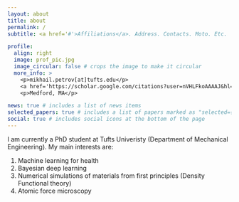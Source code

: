 ```yaml
---
layout: about
title: about
permalink: /
subtitle: <a href='#'>Affiliations</a>. Address. Contacts. Moto. Etc.

profile:
  align: right
  image: prof_pic.jpg
  image_circular: false # crops the image to make it circular
  more_info: >
    <p>mikhail.petrov[at]tufts.edu</p>
    <a href='https://scholar.google.com/citations?user=nVHLFkoAAAAJ&hl=en'>Google Scholar</a>
    <p>Medford, MA</p>

news: true # includes a list of news items
selected_papers: true # includes a list of papers marked as "selected={true}"
social: true # includes social icons at the bottom of the page
---
```


I am currently a PhD student at Tufts Univeristy (Department of Mechanical Engineering). My main interests are:

1. Machine learning for health
2. Bayesian deep learning
3. Numerical simulations of materials from first principles (Density Functional theory)
4. Atomic force microscopy

